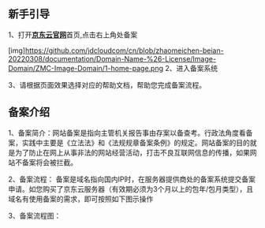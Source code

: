 ## 新手引导

1、打开[**京东云官网**](jdcloud.com)首页,点击右上角处备案

[img]https://github.com/jdcloudcom/cn/blob/zhaomeichen-beian-20220308/documentation/Domain-Name-%26-License/Image-Domain/ZMC-Image-Domain/1-home-page.png
2、进入备案系统

3、请根据页面效果选择对应的帮助文档，帮助您完成备案流程。

## 备案介绍
1、备案简介：网站备案是指向主管机关报告事由存案以备查考。行政法角度看备案，实践中主要是《立法法》和《法规规章备案条例》的规定。网站备案的目的就是为了防止在网上从事非法的网站经营活动，打击不良互联网信息的传播，如果网站不备案将会被拦截。

2、备案流程：
备案是域名指向国内IP时，在服务器提供商处的备案系统提交备案申请。如您购买了京东云服务器（有效期必须为3个月以上的包年/包月类型），且域名有使用备案的需求，即可按照如下图示操作

3、备案流程图：
